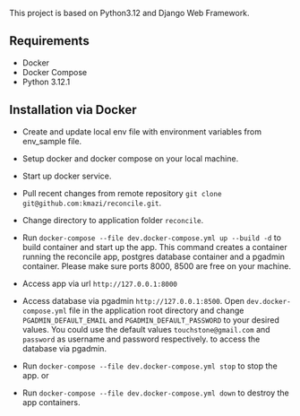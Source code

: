 This project is based on Python3.12 and Django Web Framework.

## Requirements
- Docker
- Docker Compose
- Python 3.12.1

## Installation via Docker
 - Create and update local env file with environment variables from env_sample file.
 - Setup docker and docker compose on your local machine.
 - Start up docker service.
 - Pull recent changes from remote repository `git clone git@github.com:kmazi/reconcile.git`.
 - Change directory to application folder `reconcile`.
 - Run `docker-compose --file dev.docker-compose.yml up --build -d` to build container and start up the app. This command creates a container running the reconcile app, postgres database container and a pgadmin container. Please make sure ports 8000, 8500 are free on your machine.
 - Access app via url `http://127.0.0.1:8000`
 - Access database via pgadmin `http://127.0.0.1:8500`. Open `dev.docker-compose.yml` file in the application root directory and change `PGADMIN_DEFAULT_EMAIL` and `PGADMIN_DEFAULT_PASSWORD` to your desired values. You could use the default values `touchstone@gmail.com` and `password` as username and password respectively. to access the database via pgadmin.

 - Run `docker-compose --file dev.docker-compose.yml stop` to stop the app. or
 - Run `docker-compose --file dev.docker-compose.yml down` to destroy the app containers.

